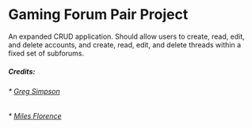 # Gaming Forum Pair Project


An expanded CRUD application. 
Should allow users to create, read, edit, and delete accounts, and create, read, edit, and delete threads within a fixed set of subforums.


##### Credits:
###### * [Greg Simpson](https://github.com/gregsim92)
###### * [Miles Florence](https://github.com/milesflo)
